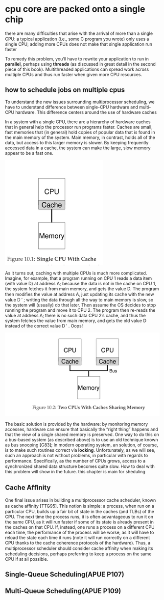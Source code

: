 # cpu core are packed onto a single chip

there are many difﬁculties that arise with the arrival of more than a single CPU: a typical application (i.e., some C program you wrote) only uses a single CPU; adding more CPUs does not make that single application run faster

To remedy this problem, you’ll have to rewrite your application to run in **parallel**, perhaps using **threads** (as discussed in great detail in the second piece of this book). Multithreaded applications can spread work across multiple CPUs and thus run faster when given more CPU resources.

## how to schedule jobs on multiple cpus

To understand the new issues surrounding multiprocessor scheduling, we have to understand  difference between single-CPU hardware and multi-CPU hardware. This difference centers around the use of hardware caches

In a system with a single CPU, there are a hierarchy of hardware caches that in general help the processor run programs faster. Caches are small, fast memories that (in general) hold copies of popular data that is found in the main memory of the system. Main memory, in contrast, holds all of the data, but access to this larger memory is slower. By keeping frequently accessed data in a cache, the system can make the large, slow memory appear to be a fast one.

![8](../../Image/Operating_System/8.png)

As it turns out, caching with multiple CPUs is much more complicated. Imagine, for example, that a program running on CPU 1 reads a data item (with value D) at address A; because the data is not in the cache on CPU 1, the system fetches it from main memory, and gets the value D. The program then modiﬁes the value at address A, just updating its cache with the new value D ′ ; writing the data through all the way to main memory is slow, so the system will (usually) do that later. Then assume the OS decides to stop running the program and move it to CPU 2. The program then re-reads the value at address A; there is no such data CPU 2’s cache, and thus the system fetches the value from main memory,
and gets the old value D instead of the correct value D ′ . Oops!

![9](../../Image/Operating_System/9.png)

The basic solution is provided by the hardware: by monitoring memory accesses, hardware can ensure that basically the “right thing” happens and that the view of a single shared memory is preserved. One way to do this on a bus-based system (as described above) is to use an old technique known as bus snooping [G83]; In modern operating system, an solution, of course, is to make such routines correct via **locking**. Unfortunately, as we will see, such an approach is not without problems, in particular with regards to performance. Speciﬁcally, as the number of CPUs grows, access to a synchronized shared data structure becomes quite slow. How to deal with this problem will show in the future. this chapter is main for sheduling

## Cache Afﬁnity

One ﬁnal issue arises in building a multiprocessor cache scheduler, known as cache afﬁnity [TTG95]. This notion is simple: a process, when run on a particular CPU, builds up a fair bit of state in the caches (and TLBs) of the CPU. The next time the process runs, it is often advantageous to run it on the same CPU, as it will run faster if some of its state is already present in the caches on that CPU. If, instead, one runs a process on a different CPU each time, the performance of the process will be worse, as it will have to reload the state each time it runs (note it will run correctly on a different CPU thanks to the cache coherence protocols of the hardware). Thus, a multiprocessor scheduler should consider cache afﬁnity when making its scheduling decisions, perhaps preferring to keep a process on the same CPU if at all possible.

## Single-Queue Scheduling(APUE P107)

## Multi-Queue Scheduling(APUE P109)